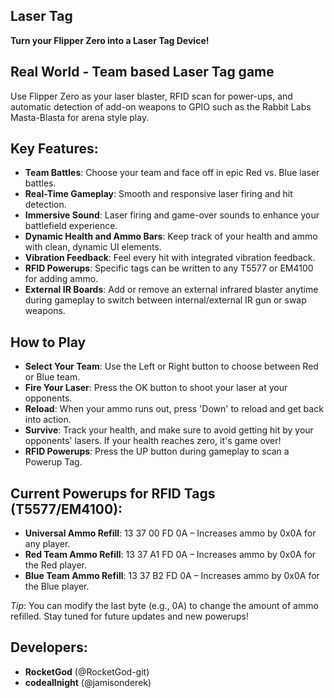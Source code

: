 ## **Laser Tag**
**Turn your Flipper Zero into a Laser Tag Device!**

## Real World - Team based Laser Tag game
Use Flipper Zero as your laser blaster, RFID scan for power-ups, and automatic detection of add-on weapons to GPIO such as the Rabbit Labs Masta-Blasta for arena style play.

## Key Features:
- **Team Battles**: Choose your team and face off in epic Red vs. Blue laser battles.
- **Real-Time Gameplay**: Smooth and responsive laser firing and hit detection.
- **Immersive Sound**: Laser firing and game-over sounds to enhance your battlefield experience.
- **Dynamic Health and Ammo Bars**: Keep track of your health and ammo with clean, dynamic UI elements.
- **Vibration Feedback**: Feel every hit with integrated vibration feedback.
- **RFID Powerups**: Specific tags can be written to any T5577 or EM4100 for adding ammo.
- **External IR Boards**: Add or remove an external infrared blaster anytime during gameplay to switch between internal/external IR gun or swap weapons.

## How to Play
- **Select Your Team**: Use the Left or Right button to choose between Red or Blue team.
- **Fire Your Laser**: Press the OK button to shoot your laser at your opponents.
- **Reload**: When your ammo runs out, press 'Down' to reload and get back into action.
- **Survive**: Track your health, and make sure to avoid getting hit by your opponents' lasers. If your health reaches zero, it's game over!
- **RFID Powerups**: Press the UP button during gameplay to scan a Powerup Tag.

## Current Powerups for RFID Tags (T5577/EM4100):
- **Universal Ammo Refill**: 13 37 00 FD 0A – Increases ammo by 0x0A for any player.
- **Red Team Ammo Refill**: 13 37 A1 FD 0A – Increases ammo by 0x0A for the Red player.
- **Blue Team Ammo Refill**: 13 37 B2 FD 0A – Increases ammo by 0x0A for the Blue player.

*Tip*: You can modify the last byte (e.g., 0A) to change the amount of ammo refilled. Stay tuned for future updates and new powerups!

## Developers:
- **RocketGod** (@RocketGod-git)
- **codeallnight** (@jamisonderek)
